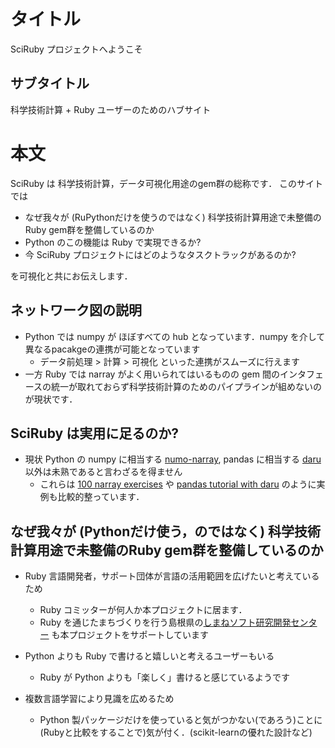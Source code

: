 # タイトル
SciRuby プロジェクトへようこそ
## サブタイトル
科学技術計算 + Ruby ユーザーのためのハブサイト

# 本文
SciRuby は 科学技術計算，データ可視化用途のgem群の総称です．
このサイトでは

- なぜ我々が (RuPythonだけを使うのではなく) 科学技術計算用途で未整備のRuby gem群を整備しているのか
- Python のこの機能は Ruby で実現できるか?
- 今 SciRuby プロジェクトにはどのようなタスクトラックがあるのか?

を可視化と共にお伝えします．

## ネットワーク図の説明
- Python では numpy が ほぼすべての hub となっています．numpy を介して異なるpacakgeの連携が可能となっています
  - データ前処理 > 計算 > 可視化 といった連携がスムーズに行えます
- 一方 Ruby では narray がよく用いられてはいるものの gem 間のインタフェースの統一が取れておらず科学技術計算のためのパイプラインが組めないのが現状です．

## SciRuby は実用に足るのか?
- 現状 Python の numpy に相当する [numo-narray](https://rubygems.org/gems/numo-narray/), pandas に相当する [daru](https://rubygems.org/gems/daru) 以外は未熟であると言わざるを得ません
  - これらは [100 narray exercises](https://github.com/ruby-numo/narray/wiki/100-narray-exercises) や [pandas tutorial with daru](https://github.com/sciruby-jp/survey) のように実例も比較的整っています．

## なぜ我々が (Pythonだけ使う，のではなく) 科学技術計算用途で未整備のRuby gem群を整備しているのか

- Ruby 言語開発者，サポート団体が言語の活用範囲を広げたいと考えているため
  - Ruby コミッターが何人か本プロジェクトに居ます．
  - Ruby を通じたまちづくりを行う島根県の[しまねソフト研究開発センター](http://www.s-itoc.jp/) も本プロジェクトをサポートしています

- Python よりも Ruby で書けると嬉しいと考えるユーザーもいる
  - Ruby が Python よりも「楽しく」書けると感じているようです

- 複数言語学習により見識を広めるため
  - Python 製パッケージだけを使っていると気がつかない(であろう)ことに(Rubyと比較をすることで)気が付く．(scikit-learnの優れた設計など)
